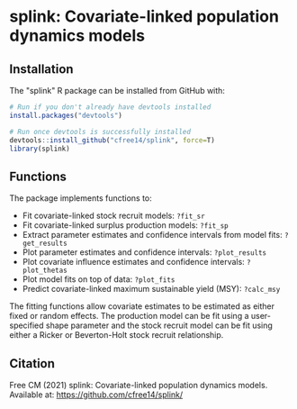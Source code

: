 splink: Covariate-linked population dynamics models
======================================================================

Installation
------------

The "splink" R package can be installed from GitHub with:

``` r
# Run if you don't already have devtools installed
install.packages("devtools")

# Run once devtools is successfully installed
devtools::install_github("cfree14/splink", force=T)
library(splink)
```


Functions
---------

The package implements functions to:

- Fit covariate-linked stock recruit models: `?fit_sr`
- Fit covariate-linked surplus production models: `?fit_sp`
- Extract parameter estimates and confidence intervals from model fits: `?get_results`
- Plot parameter estimates and confidence intervals: `?plot_results`
- Plot covariate influence estimates and confidence intervals: `?plot_thetas`
- Plot model fits on top of data: `?plot_fits`
- Predict covariate-linked maximum sustainable yield (MSY): `?calc_msy`

The fitting functions allow covariate estimates to be estimated as either fixed or random effects. The production model can be fit using a user-specified shape parameter and the stock recruit model can be fit using either a Ricker or Beverton-Holt stock recruit relationship.


Citation
---------

Free CM (2021) splink: Covariate-linked population dynamics models. Available at: https://github.com/cfree14/splink/
